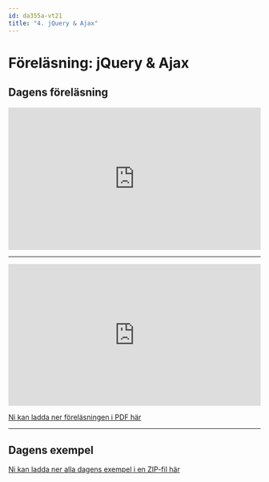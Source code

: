 ```yaml
---
id: da355a-vt21
title: "4. jQuery & Ajax"
---
```


# Föreläsning: jQuery & Ajax

## Dagens föreläsning

<div class="video-frame">
    <div style="left: 0; width: 100%; height: 0; position: relative; padding-bottom: 56.25%;"><iframe src="https://www.youtube.com/embed/HGo6v-rCGG8?rel=0" style="border: 0; top: 0; left: 0; width: 100%; height: 100%; position: absolute;" allowfullscreen scrolling="no" allow="encrypted-media; accelerometer; clipboard-write; gyroscope; picture-in-picture"></iframe></div>
</div>

---

<div class="frame">
    <div style="left: 0; width: 100%; height: 0; position: relative; padding-bottom: 56.1972%;"><iframe src="https://speakerdeck.com/player/24422253aaf64492a17b747418f64562" style="border: 0; top: 0; left: 0; width: 100%; height: 100%; position: absolute;" allowfullscreen scrolling="no" allow="encrypted-media"></iframe></div>
</div>

[Ni kan ladda ner föreläsningen i PDF här](../../assets/pdf/da355a-jquery-ajax.pdf)

---

## Dagens exempel

[Ni kan ladda ner alla dagens exempel i en ZIP-fil här](../../assets/ex-4.zip)